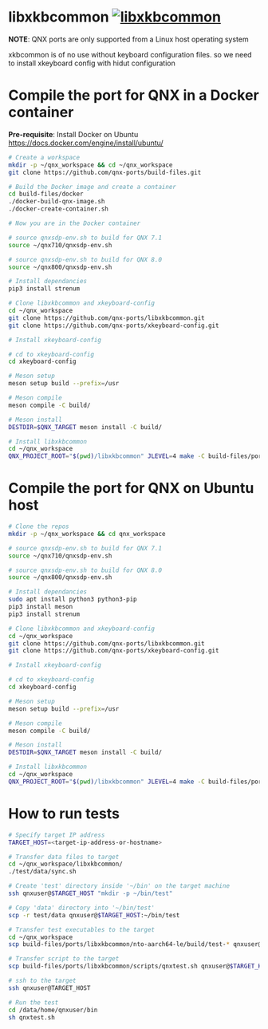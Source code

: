 # libxkbcommon [![libxkbcommon](https://github.com/qnx-ports/build-files/actions/workflows/libxkbcommon.yml/badge.svg)](https://github.com/qnx-ports/build-files/actions/workflows/libxkbcommon.yml)
**NOTE**: QNX ports are only supported from a Linux host operating system

xkbcommon is of no use without keyboard configuration files.
so we need to install xkeyboard config with hidut configuration

# Compile the port for QNX in a Docker container

**Pre-requisite**: Install Docker on Ubuntu https://docs.docker.com/engine/install/ubuntu/
```bash
# Create a workspace
mkdir -p ~/qnx_workspace && cd ~/qnx_workspace
git clone https://github.com/qnx-ports/build-files.git

# Build the Docker image and create a container
cd build-files/docker
./docker-build-qnx-image.sh
./docker-create-container.sh

# Now you are in the Docker container

# source qnxsdp-env.sh to build for QNX 7.1
source ~/qnx710/qnxsdp-env.sh

# source qnxsdp-env.sh to build for QNX 8.0
source ~/qnx800/qnxsdp-env.sh

# Install dependancies
pip3 install strenum

# Clone libxkbcommon and xkeyboard-config
cd ~/qnx_workspace
git clone https://github.com/qnx-ports/libxkbcommon.git
git clone https://github.com/qnx-ports/xkeyboard-config.git

# Install xkeyboard-config

# cd to xkeyboard-config
cd xkeyboard-config

# Meson setup
meson setup build --prefix=/usr

# Meson compile
meson compile -C build/

# Meson install
DESTDIR=$QNX_TARGET meson install -C build/

# Install libxkbcommon
cd ~/qnx_workspace
QNX_PROJECT_ROOT="$(pwd)/libxkbcommon" JLEVEL=4 make -C build-files/ports/libxkbcommon install
```

# Compile the port for QNX on Ubuntu host
```bash
# Clone the repos
mkdir -p ~/qnx_workspace && cd qnx_workspace

# source qnxsdp-env.sh to build for QNX 7.1
source ~/qnx710/qnxsdp-env.sh

# source qnxsdp-env.sh to build for QNX 8.0
source ~/qnx800/qnxsdp-env.sh

# Install dependancies
sudo apt install python3 python3-pip
pip3 install meson
pip3 install strenum

# Clone libxkbcommon and xkeyboard-config
cd ~/qnx_workspace
git clone https://github.com/qnx-ports/libxkbcommon.git
git clone https://github.com/qnx-ports/xkeyboard-config.git

# Install xkeyboard-config

# cd to xkeyboard-config
cd xkeyboard-config

# Meson setup
meson setup build --prefix=/usr

# Meson compile
meson compile -C build/

# Meson install
DESTDIR=$QNX_TARGET meson install -C build/

# Install libxkbcommon
cd ~/qnx_workspace
QNX_PROJECT_ROOT="$(pwd)/libxkbcommon" JLEVEL=4 make -C build-files/ports/libxkbcommon install
```
# How to run tests
```bash
# Specify target IP address
TARGET_HOST=<target-ip-address-or-hostname>

# Transfer data files to target
cd ~/qnx_workspace/libxkbcommon/
./test/data/sync.sh

# Create 'test' directory inside '~/bin' on the target machine
ssh qnxuser@$TARGET_HOST "mkdir -p ~/bin/test"

# Copy 'data' directory into '~/bin/test'
scp -r test/data qnxuser@$TARGET_HOST:~/bin/test

# Transfer test executables to the target
cd ~/qnx_workspace
scp build-files/ports/libxkbcommon/nto-aarch64-le/build/test-* qnxuser@$TARGET_HOST:~/bin

# Transfer script to the target
scp build-files/ports/libxkbcommon/scripts/qnxtest.sh qnxuser@$TARGET_HOST:~/bin
```
```bash
# ssh to the target
ssh qnxuser@TARGET_HOST

# Run the test
cd /data/home/qnxuser/bin
sh qnxtest.sh
```